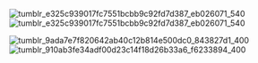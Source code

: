 ![tumblr_e325c939017fc7551bcbb9c92fd7d387_eb026071_540](https://github.com/user-attachments/assets/9b6a1be4-0aa0-42a8-a06c-6b6627258d78)![tumblr_e325c939017fc7551bcbb9c92fd7d387_eb026071_540](https://github.com/user-attachments/assets/a0eadbd0-f83f-4afe-8a93-fad007918be1)

![tumblr_9ada7e7f820642ab40c12b814e500dc0_843827d1_400](https://github.com/user-attachments/assets/80e320af-c7dc-4e91-a6d2-75ba0dd0cef7) ![tumblr_910ab3fe34adf00d23c14f18d26b33a6_f6233894_400](https://github.com/user-attachments/assets/a6cf5ec3-b328-4bc2-b467-eb737c045362)


